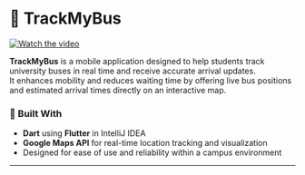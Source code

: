 # 🚌 TrackMyBus

[![Watch the video](https://img.youtube.com/vi/fiqpIOf7u2c/0.jpg)](https://youtu.be/fiqpIOf7u2c?si=8j6U-rf1mju4R-ON)

**TrackMyBus** is a mobile application designed to help students track university buses in real time and receive accurate arrival updates.  
It enhances mobility and reduces waiting time by offering live bus positions and estimated arrival times directly on an interactive map.

### 🚀 Built With

- **Dart** using **Flutter** in IntelliJ IDEA  
- **Google Maps API** for real-time location tracking and visualization  
- Designed for ease of use and reliability within a campus environment

---

